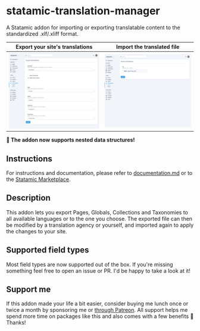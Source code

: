 # statamic-translation-manager
A Statamic addon for importing or exporting translatable content to the standardized .xlf/.xliff format.

| Export your site's translations | Import the translated file |
| --------- | --------- |
| <img src="./addons/TranslationManager/resources/assets/img/export.png" alt="Export translations" /> | <img src="./addons/TranslationManager/resources/assets/img/import.png" alt="Import translations" /> |
  
**:tada: The addon now supports nested data structures!**

## Instructions
For instructions and documentation, please refer to [documentation.md](DOCUMENTATION.md) or to the [Statamic Marketplace](https://statamic.com/marketplace/addons/translation-manager).

## Description
This addon lets you export Pages, Globals, Collections and Taxonomies to all available languages or to the one you choose. 
The exported file can then be modified by a translation agency or yourself, and imported again to apply the changes to your site.

## Supported field types
Most field types are now supported out of the box. If you're missing something feel free to open an issue or PR. I'd be happy to take a look at it!

## Support me
If this addon made your life a bit easier, consider buying me lunch once or twice a month by sponsoring me or [through Patreon](https://www.patreon.com/mattiaspersson). All support helps me spend more time on packages like this and also comes with a few benefits 🎁 Thanks!
